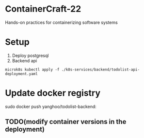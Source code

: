# ContainerCraft-22
Hands-on practices for containerizing software systems

# Setup
1. Deploy postgresql
2. Backend api
```
microk8s kubectl apply -f ./k8s-services/backend/todolist-api-deployment.yaml
```

# Update docker registry
sudo docker push yanghoo/todolist-backend:<tag>

## TODO(modify container versions in the deployment)
